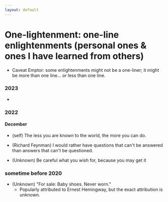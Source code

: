 ```yaml
---
layout: default
---
```


# One-lightenment: one-line enlightenments (personal ones & ones I have learned from others)
- Caveat Emptor: some enlightenments might not be a one-liner; it might be more than one line... or less than one line.

### 2023
- 

### 2022
#### December
- (self) The less you are known to the world, the more you can do.

- (Richard Feynman) I would rather have questions that can't be answered than answers that can't be questioned.

- (Unknown) Be careful what you wish for, because you may get it


### sometime before 2020
- (Unknown) "For sale: Baby shoes. Never worn."
	* Popularly attributed to Ernest Hemingway, but the exact attribution is unknown.